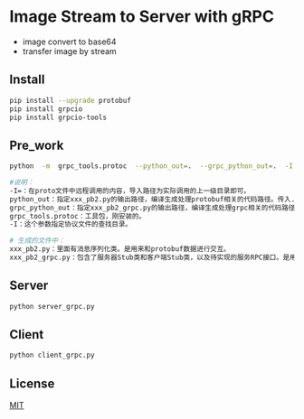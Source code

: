 
# Image Stream to Server with gRPC

- image convert to base64
- transfer image by stream

## Install 

```bash
pip install --upgrade protobuf
pip install grpcio
pip install grpcio-tools
```

## Pre_work

```bash
python  -m  grpc_tools.protoc  --python_out=.  --grpc_python_out=.  -I. stream.proto

#说明：
-I=：在proto文件中远程调用的内容，导入路径为实际调用的上一级目录即可。
python_out：指定xxx_pb2.py的输出路径，编译生成处理protobuf相关的代码路径。传入.，则默认生成到当前目录。
grpc_python_out：指定xxx_pb2_grpc.py的输出路径，编译生成处理grpc相关的代码路径，传入.，则默认生成到当前目录。
grpc_tools.protoc：工具包，刚安装的。
-I：这个参数指定协议文件的查找目录。

# 生成的文件中：
xxx_pb2.py：里面有消息序列化类。是用来和protobuf数据进行交互。
xxx_pb2_grpc.py：包含了服务器Stub类和客户端Stub类，以及待实现的服务RPC接口。是用来和grpc进行交互。
```


## Server

```bash
python server_grpc.py
```

## Client
```bash
python client_grpc.py
```

## License

[MIT](https://choosealicense.com/licenses/mit/)

  
